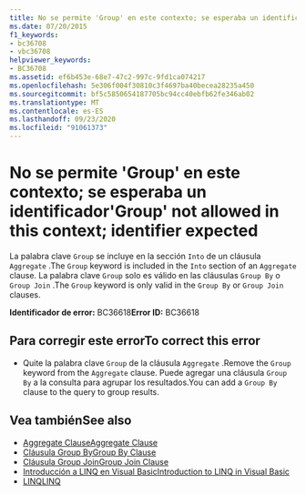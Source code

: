 ```yaml
---
title: No se permite 'Group' en este contexto; se esperaba un identificador
ms.date: 07/20/2015
f1_keywords:
- bc36708
- vbc36708
helpviewer_keywords:
- BC36708
ms.assetid: ef6b453e-68e7-47c2-997c-9fd1ca074217
ms.openlocfilehash: 5e306f004f30810c3f4697ba40becea28235a450
ms.sourcegitcommit: bf5c5850654187705bc94cc40ebfb62fe346ab02
ms.translationtype: MT
ms.contentlocale: es-ES
ms.lasthandoff: 09/23/2020
ms.locfileid: "91061373"
---
```

# <a name="group-not-allowed-in-this-context-identifier-expected"></a><span data-ttu-id="303c6-102">No se permite 'Group' en este contexto; se esperaba un identificador</span><span class="sxs-lookup"><span data-stu-id="303c6-102">'Group' not allowed in this context; identifier expected</span></span>

<span data-ttu-id="303c6-103">La palabra clave `Group` se incluye en la sección `Into` de un cláusula `Aggregate` .</span><span class="sxs-lookup"><span data-stu-id="303c6-103">The `Group` keyword is included in the `Into` section of an `Aggregate` clause.</span></span> <span data-ttu-id="303c6-104">La palabra clave `Group` solo es válido en las cláusulas `Group By` o `Group Join` .</span><span class="sxs-lookup"><span data-stu-id="303c6-104">The `Group` keyword is only valid in the `Group By` or `Group Join` clauses.</span></span>  
  
 <span data-ttu-id="303c6-105">**Identificador de error:** BC36618</span><span class="sxs-lookup"><span data-stu-id="303c6-105">**Error ID:** BC36618</span></span>  
  
## <a name="to-correct-this-error"></a><span data-ttu-id="303c6-106">Para corregir este error</span><span class="sxs-lookup"><span data-stu-id="303c6-106">To correct this error</span></span>  
  
- <span data-ttu-id="303c6-107">Quite la palabra clave `Group` de la cláusula `Aggregate` .</span><span class="sxs-lookup"><span data-stu-id="303c6-107">Remove the `Group` keyword from the `Aggregate` clause.</span></span> <span data-ttu-id="303c6-108">Puede agregar una cláusula `Group By` a la consulta para agrupar los resultados.</span><span class="sxs-lookup"><span data-stu-id="303c6-108">You can add a `Group By` clause to the query to group results.</span></span>  
  
## <a name="see-also"></a><span data-ttu-id="303c6-109">Vea también</span><span class="sxs-lookup"><span data-stu-id="303c6-109">See also</span></span>

- [<span data-ttu-id="303c6-110">Aggregate Clause</span><span class="sxs-lookup"><span data-stu-id="303c6-110">Aggregate Clause</span></span>](../language-reference/queries/aggregate-clause.md)
- [<span data-ttu-id="303c6-111">Cláusula Group By</span><span class="sxs-lookup"><span data-stu-id="303c6-111">Group By Clause</span></span>](../language-reference/queries/group-by-clause.md)
- [<span data-ttu-id="303c6-112">Cláusula Group Join</span><span class="sxs-lookup"><span data-stu-id="303c6-112">Group Join Clause</span></span>](../language-reference/queries/group-join-clause.md)
- [<span data-ttu-id="303c6-113">Introducción a LINQ en Visual Basic</span><span class="sxs-lookup"><span data-stu-id="303c6-113">Introduction to LINQ in Visual Basic</span></span>](../programming-guide/language-features/linq/introduction-to-linq.md)
- [<span data-ttu-id="303c6-114">LINQ</span><span class="sxs-lookup"><span data-stu-id="303c6-114">LINQ</span></span>](../programming-guide/language-features/linq/index.md)
